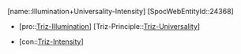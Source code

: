 ﻿---
type: TrizContradiction
aliases:
- Illumination+Universality-Intensity
license: CC BY-SA 4.0
copyright: https://github.com/SpocWeb
IsDeleted: false
IsReadOnly: false
Confidential: public
tags: 
- Triz/Contradiction
---
[name::Illumination+Universality-Intensity]
[SpocWebEntityId::24368]
+ [pro::[Triz-Illumination](tech/Triz/Parameter/Triz-Illumination.md)]
[Triz-Principle::[Triz-Universality](tech/Triz/Principle/Triz-Universality.md)]
- [con::[Triz-Intensity](tech/Triz/Parameter/Triz-Intensity.md)]

